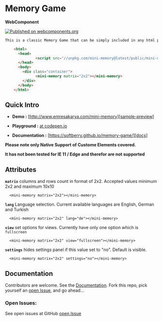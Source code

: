 # Memory Game

**WebComponent**

[![Published on webcomponents.org](https://img.shields.io/badge/webcomponents.org-published-blue.svg)](https://www.webcomponents.org/element/mini-memory)


<!--
```
<custom-element-demo>
<template>
  <script src="//unpkg.com/mini-memory@latest/public/mini-memory.min.js"></script>
  **Please note images used in demo pages are supplied from https://picsum.photos/ which is a free
    image placeholder service and therefore it takes long to load images.**
  <mini-memory matrix="2x2"></mini-memory>
</template>
</custom-element-demo>
```
-->
```html
This is a classic Memory Game that can be simply included in any html page like this:

    <html>
      <head>
        	  <script src="//unpkg.com/mini-memory@latest/public/mini-memory.min.js"></script>
      </head>
      <body>
        <div class="container">
              <mini-memory matrix="2x2"></mini-memory>
        </div>
      </body>
    </html>
```





## Quick Intro

- **Demo :** [http://www.emresakarya.com/mini-memory][sample-preview]

- **Playground :** [at codepen.io][codepen]

- **Documentation :** [https://softberry.github.io/memory-game/][docs]

**Please note only Native Support of Custome Elements covered.**

**It has not been tested for IE 11 / Edge  and therefor are not supported**

## Attributes

**`matrix`** columns and rows count in format of 2x2. Accepted values minimum 2x2 and maximum 10x10

      <mini-memory matrix="2x2"></mini-memory>

**`lang`** Language selection. Current available languages are English, German and Turkish

      <mini-memory matrix="2x2" lang="de"></mini-memory>

**`view`** set options for views. Currently have only one option which is `fullscreen`

      <mini-memory matrix="2x2" view="fullscreen"></mini-memory>

**`settings`** hides settings panel if this value set to "no". Default is visible.

      <mini-memory matrix="2x2" settings="no"></mini-memory>


## Documentation

Contributors are welcome. See the [Documentation][docs]. Fork this repo, pick yourself an [open Issue][issues], and go ahead...


### Open Issues:

See open issues at GitHub [open Issue][issues]


[sample-preview]: http://www.emresakarya.com/mini-memory
[docs]: https://softberry.github.io/memory-game/
[codepen]: https://codepen.io/softberry/pen/dwBrNB
[issues]:https://github.com/softberry/memory-game/issues
